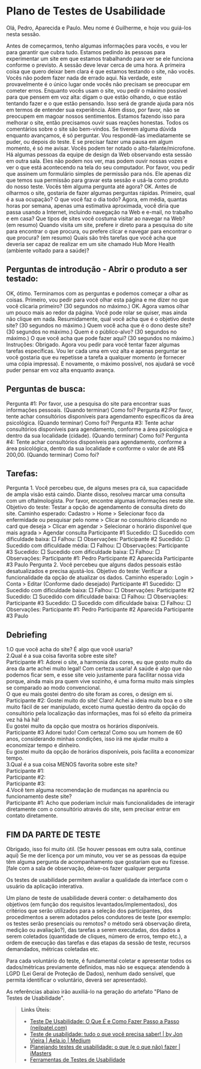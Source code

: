 # Plano de Testes de Usabilidade

Olá, Pedro, Aparecida e Paulo. Meu nome é Guilherme, e hoje vou guiá-los nesta sessão.

Antes de começarmos, tenho algumas informações para vocês, e vou ler para garantir que cubra tudo.
Estamos pedindo às pessoas para experimentar um site em que estamos trabalhando para ver se ele funciona conforme o previsto. A sessão deve levar cerca de uma hora.
A primeira coisa que quero deixar bem clara é que estamos testando o site, não vocês. Vocês não podem fazer nada de errado aqui. Na verdade, este provavelmente é o único lugar onde vocês não precisam se preocupar em cometer erros.
Enquanto vocês usam o site, vou pedir o máximo possível para que pensem em voz alta: digam o que estão olhando, o que estão tentando fazer e o que estão pensando. Isso será de grande ajuda para nós em termos de entender sua experiência.
Além disso, por favor, não se preocupem em magoar nossos sentimentos. Estamos fazendo isso para melhorar o site, então precisamos ouvir suas reações honestas. Todos os comentários sobre o site são bem-vindos.
Se tiverem alguma dúvida enquanto avançamos, é só perguntar. Vou respondê-las imediatamente se puder, ou depois do teste. E se precisar fazer uma pausa em algum momento, é só me avisar.
Vocês podem ter notado o alto-falante/microfone. Há algumas pessoas da equipe de design da Web observando esta sessão em outra sala. Eles não podem nos ver, mas podem ouvir nossas vozes e ver o que está acontecendo na tela do seu computador.
Por favor, vou pedir que assinem um formulário simples de permissão para nós. Ele apenas diz que temos sua permissão para gravar esta sessão e usá-la como produto do nosso teste.
Vocês têm alguma pergunta até agora?
OK. Antes de olharmos o site, gostaria de fazer algumas perguntas rápidas.
Primeiro, qual é a sua ocupação? O que você faz o dia todo?
Agora, em média, quantas horas por semana, apenas uma estimativa aproximada, você diria que passa usando a Internet, incluindo navegação na Web e e-mail, no trabalho e em casa?
Que tipos de sites você costuma visitar ao navegar na Web? (em resumo)
Quando visita um site, prefere ir direto para a pesquisa do site para encontrar o que procura, ou prefere clicar e navegar para encontrar o que procura? (em resumo)
Quais são três tarefas que você acha que deveria ser capaz de realizar em um site chamado Hub More Health (ambiente voltado para a saúde)?

## Perguntas de introdução - Abrir o produto a ser testado:

OK, ótimo. Terminamos com as perguntas e podemos começar a olhar as coisas.
Primeiro, vou pedir para você olhar esta página e me dizer no que você clicaria primeiro? (30 segundos no máximo.)
OK. Agora vamos olhar um pouco mais ao redor da página. Você pode rolar se quiser, mas ainda não clique em nada. Resumidamente, qual você acha que é o objetivo deste site? (30 segundos no máximo.)
Quem você acha que é o dono deste site? (30 segundos no máximo.)
Quem é o público-alvo? (30 segundos no máximo.)
O que você acha que pode fazer aqui? (30 segundos no máximo.)
Instruções: Obrigado. Agora vou pedir para você tentar fazer algumas tarefas específicas. Vou ler cada uma em voz alta e apenas perguntar se você gostaria que eu repetisse a tarefa a qualquer momento (e fornecer uma cópia impressa). E novamente, o máximo possível, nos ajudará se você puder pensar em voz alta enquanto avança.

## Perguntas de busca:

Pergunta #1: Por favor, use a pesquisa do site para encontrar suas informações pessoais. (Quando terminar) Como foi?
Pergunta #2:Por favor, tente achar consultórios disponíveis para agendamento específicos da área psicológica. (Quando terminar) Como foi?
Pergunta #3: Tente achar consultórios disponíveis para agendamento, conforme a área psicológica e dentro da sua localidade (cidade). (Quando terminar) Como foi?
Pergunta #4: Tente achar consultórios disponíveis para agendamento, conforme a área psicológica, dentro da sua localidade e conforme o valor de até R$ 200,00. (Quando terminar) Como foi?

## Tarefas:

Pergunta 1. Você percebeu que, de alguns meses pra cá, sua capacidade de ampla visão está caindo. Diante disso, resolveu marcar uma consulta com um oftalmologista. Por favor, encontre algumas informações neste site. Objetivo do teste: Testar a opção de agendamento de consulta direto do site. Caminho esperado: Cadastro > Home > Selecionar foco da enfermidade ou pesquisar pelo nome > Clicar no consultório clicando no card que deseja > Clicar em agendar > Selecionar o horário disponível que mais agrada > Agendar consulta
Participante #1 Sucedido: □ Sucedido com dificuldade baixa: □ Falhou: □ Observações:
Participante #2 Sucedido: □ Sucedido com dificuldade média: □ Falhou: □ Observações: 
Participante #3 Sucedido: □ Sucedido com dificuldade baixa: □ Falhou: □ Observações:
Participante #1: Pedro Participante #2 Aparecida Participante #3 Paulo
Pergunta 2. Você percebeu que alguns dados pessoais estão desatualizados e precisa ajustá-los. Objetivo do teste: Verificar a funcionalidade da opção de atualizar os dados. Caminho esperado: Login > Conta > Editar (Conforme dado desejado)
Participante #1 Sucedido: □ Sucedido com dificuldade baixa: □ Falhou: □ Observações:
Participante #2 Sucedido: □ Sucedido com dificuldade baixa: □ Falhou: □ Observações:
Participante #3 Sucedido: □ Sucedido com dificuldade baixa: □ Falhou: □ Observações:
Participante #1: Pedro Participante #2 Aparecida Participante #3 Paulo

## Debriefing

1.O que você acha do site? É algo que você usaria? <br>
2.Qual é a sua coisa favorita sobre este site? <br>
Participante #1: Adorei o site, a harmonia das cores, eu que gosto muito da área da arte achei muito legal! Com certeza usaria! A saúde é algo que não podemos ficar sem, e esse site veio justamente para facilitar nossa vida porque, ainda mais pra quem vive sozinho, é uma forma muito mais simples se comparado ao modo convencional. <br>
O que eu mais gostei dentro do site foram as cores, o design em si. <br>
Participante #2: Gostei muito do site! Claro! Achei a ideia muito boa e o site muito fácil de ser manipulado, exceto numa questão dentro da opção do consultório pela localização das informações, mas foi só efeito da primeira vez há há há! <br>
Eu gostei muito da opção que mostra os horários disponíveis. <br>
Participante #3 Adorei tudo! Com certeza! Como sou um homem de 60 anos, considerando minhas condições, isso irá me ajudar muito a economizar tempo e dinheiro.<br>
Eu gostei muito da opção de horários disponíveis, pois facilita a economizar tempo.<br>
3.Qual é a sua coisa MENOS favorita sobre este site? <br>
Participante #1: <br>
Participante #2: <br>
Participante #3: <br>
4.Você tem alguma recomendação de mudanças na aparência ou funcionamento deste site? <br>
Participante #1: Acho que poderiam incluir mais funcionalidades de interagir diretamente com o consultório através do site, sem precisar entrar em contato diretamente.

## FIM DA PARTE DE TESTE

Obrigado, isso foi muito útil.
(Se houver pessoas em outra sala, continue aqui) Se me der licença por um minuto, vou ver se as pessoas da equipe têm alguma pergunta de acompanhamento que gostariam que eu fizesse.
[fale com a sala de observação, deixe-os fazer qualquer pergunta



Os testes de usabilidade permitem avaliar a qualidade da interface com o usuário da aplicação interativa.

Um plano de teste de usabilidade deverá conter: o detalhamento dos objetivos (em função dos requisitos levantados/implementados), dos critérios que serão utilizados para a seleção dos participantes, dos procedimentos a serem adotados pelos condutores de teste (por exemplo: os testes serão presenciais ou remotos? o método será observação direta, medição ou avaliação?), das tarefas a serem executadas, dos dados a serem coletados (quantidade de cliques, número de erros, tempo etc.), a ordem de execução das tarefas e das etapas da sessão de teste, recursos demandados, métricas coletadas etc.

Para cada voluntário do teste, é fundamental coletar e apresentar todos os dados/métricas previamente definidos, mas não se esqueça: atendendo à LGPD (Lei Geral de Proteção de Dados), nenhum dado sensível, que permita identificar o voluntário, deverá ser apresentado).

As referências abaixo irão auxiliá-lo na geração do artefato "Plano de Testes de Usabilidade".

> **Links Úteis**:
> - [Teste De Usabilidade: O Que É e Como Fazer Passo a Passo (neilpatel.com)](https://neilpatel.com/br/blog/teste-de-usabilidade/)
> - [Teste de usabilidade: tudo o que você precisa saber! | by Jon Vieira | Aela.io | Medium](https://medium.com/aela/teste-de-usabilidade-o-que-voc%C3%AA-precisa-saber-39a36343d9a6/)
> - [Planejando testes de usabilidade: o que (e o que não) fazer | iMasters](https://imasters.com.br/design-ux/planejando-testes-de-usabilidade-o-que-e-o-que-nao-fazer/)
> - [Ferramentas de Testes de Usabilidade](https://www.usability.gov/how-to-and-tools/resources/templates.html)
